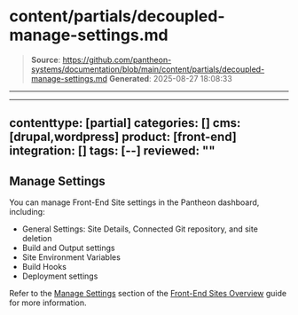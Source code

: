 # content/partials/decoupled-manage-settings.md

> **Source**: https://github.com/pantheon-systems/documentation/blob/main/content/partials/decoupled-manage-settings.md
> **Generated**: 2025-08-27 18:08:33

---

---
contenttype: [partial]
categories: []
cms: [drupal,wordpress]
product: [front-end]
integration: []
tags: [--]
reviewed: ""
---

## Manage Settings

You can manage Front-End Site settings in the Pantheon dashboard, including:

- General Settings: Site Details, Connected Git repository, and site deletion
- Build and Output settings
- Site Environment Variables
- Build Hooks
- Deployment settings

Refer to the [Manage Settings](/guides/decoupled/overview/manage-settings) section of the [Front-End Sites Overview](/guides/decoupled/overview) guide for more information.
